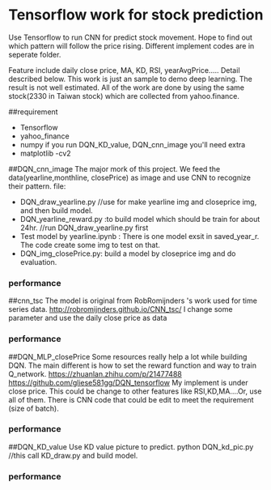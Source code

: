 # Tensorflow work for stock prediction
Use Tensorflow to run CNN for predict stock movement. Hope to find out which pattern will follow the price rising. Different implement codes are in seperate folder.
 
Feature include daily close price, MA, KD, RSI, yearAvgPrice..... Detail described below. This work is just an sample to demo deep learning. The result is not well estimated.
All of the work are done by using the same stock(2330 in Taiwan stock) which are collected from yahoo.finance.

##requirement
- Tensorflow
- yahoo_finance
- numpy
if you run DQN_KD_value, DQN_cnn_image you'll need extra
- matplotlib
-cv2

##DQN_cnn_image
The major mork of this project. We feed the data(yearline,monthline, closePrice) as image and use CNN to recognize their pattern. 
file:
- DQN_draw_yearline.py  //use for make yearline img and closeprice img, and then build model.
- DQN_yearline_reward.py :to build model which should be train for about 24hr. //run DQN_draw_yearline.py first
- Test model by yearline.ipynb : There is one model exsit in saved_year_r. The code create some img to test on that.
- DQN_img_closePrice.py: build a model by closeprice img and do evaluation.

### performance


##cnn_tsc
The model is original from RobRomijnders 's work used for time series data.
http://robromijnders.github.io/CNN_tsc/
I change some parameter and use the daily close price as data
### performance

##DQN_MLP_closePrice
Some resources really help a lot while building DQN. The main different is how to set the reward function and way to train Q_network.
https://zhuanlan.zhihu.com/p/21477488
https://github.com/gliese581gg/DQN_tensorflow
My implement is under close price. This could be change to other features like RSI,KD,MA....Or, use all of them. There is CNN code that could be edit to meet the requirement (size of batch).  
### performance

##DQN_KD_value
Use KD value picture to predict.
python DQN_kd_pic.py //this call KD_draw.py and build model.

### performance


